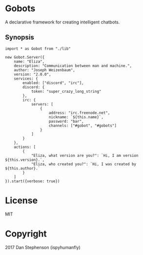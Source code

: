 # Gobots
A declarative framework for creating intelligent chatbots.
## Synopsis

    import * as Gobot from "./lib"

    new Gobot.Server({
        name: "Eliza",
        description: "Communication between man and machine.",
        author: "Joseph Weizenbaum",
        version: "2.0.0",
        services: {
            enabled: ["discord", "irc"],
            discord: {
                token: "super_crazy_long_string"
            },
            irc: {
                servers: [
                    {
                        address: "irc.freenode.net",
                        nickname: `${this.name}`,
                        password: "bar",
                        channels: ["#gobot", "#gobots"]
                    }
                ]
            }
        },
        actions: [
            {
                "Eliza, what version are you?": `Hi, I am version ${this.version}.`,
                "Eliza, who created you?": `Hi, I was created by ${this.author}.`
            }
        ]
    }).start({verbose: true})

# License
MIT
# Copyright
2017 Dan Stephenson (ispyhumanfly)

